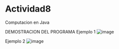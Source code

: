 # Actividad8
Computacion en Java

DEMOSTRACION DEL PROGRAMA
Ejemplo 1
![image](https://github.com/ItsRedm4n/Actividad8/assets/104162679/a167624c-2a94-40b7-a020-b2f714cdf319)

Ejemplo 2
![image](https://github.com/ItsRedm4n/Actividad8/assets/104162679/5852154f-16de-41b5-80cc-5148275f0b88)
